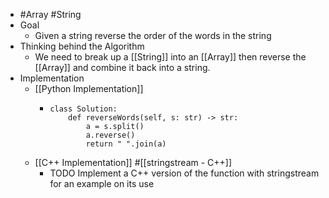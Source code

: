 - #Array #String
- Goal
	- Given a string reverse the order of the words in the string
- Thinking behind the Algorithm
	- We need to break up a [[String]] into an [[Array]] then reverse the [[Array]] and combine it back into a string.
- Implementation
	- [[Python Implementation]]
		- ```
		  class Solution:
		      def reverseWords(self, s: str) -> str:
		          a = s.split()
		          a.reverse()
		          return " ".join(a)
		  ```
	- [[C++ Implementation]] #[[stringstream - C++]]
		- TODO Implement a C++ version of the function with stringstream for an example on its use